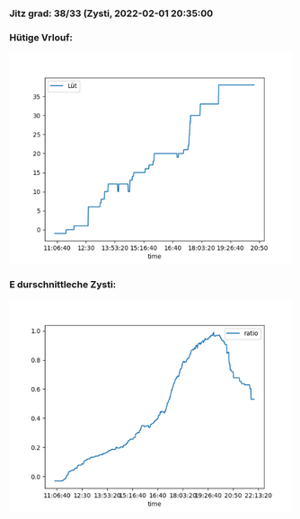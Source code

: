 ### Jitz grad: 38/33 (Zysti, 2022-02-01 20:35:00

### Hütige Vrlouf:
![Graph](Today.png)

### E durschnittleche Zysti:
![Graph](Zysti.png)